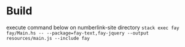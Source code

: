 # Build
execute command below on numberlink-site directory
`stack exec fay fay/Main.hs -- --package=fay-text,fay-jquery --output resources/main.js --include fay`
